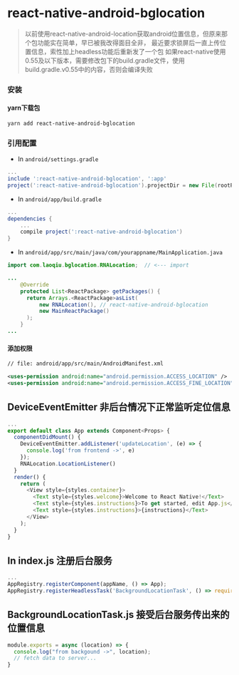 # react-native-android-bglocation
> 以前使用react-native-android-location获取android位置信息，但原来那个包功能实在简单，早已被我改得面目全非，
> 最近要求锁屏后一直上传位置信息，索性加上headless功能后重新发了一个包
> 如果react-native使用0.55及以下版本，需要修改包下的build.gradle文件，使用build.gradle.v0.55中的内容，否则会编译失败

### 安装

#### yarn下载包
```bash
yarn add react-native-android-bglocation
```

### 引用配置

* In `android/settings.gradle`

```gradle
...
include ':react-native-android-bglocation', ':app'
project(':react-native-android-bglocation').projectDir = new File(rootProject.projectDir, '../node_modules/react-native-android-bglocation')
```

* In `android/app/build.gradle`

```gradle
...
dependencies {
    ...
    compile project(':react-native-android-bglocation')
}
```

* In `android/app/src/main/java/com/yourappname/MainApplication.java`

```java
import com.laoqiu.bglocation.RNALocation;  // <--- import

...
    @Override
    protected List<ReactPackage> getPackages() {
      return Arrays.<ReactPackage>asList(
          new RNALocation(), // react-native-android-bglocation
          new MainReactPackage()
      );
    }
...
```

#### 添加权限
```xml
// file: android/app/src/main/AndroidManifest.xml

<uses-permission android:name="android.permission.ACCESS_LOCATION" />
<uses-permission android:name="android.permission.ACCESS_FINE_LOCATION" />
```

## DeviceEventEmitter 非后台情况下正常监听定位信息
```javascript
...
export default class App extends Component<Props> {
  componentDidMount() {
    DeviceEventEmitter.addListener('updateLocation', (e) => {
      console.log('from frontend ->', e)
    });
    RNALocation.LocationListener()
  }
  render() {
    return (
      <View style={styles.container}>
        <Text style={styles.welcome}>Welcome to React Native!</Text>
        <Text style={styles.instructions}>To get started, edit App.js</Text>
        <Text style={styles.instructions}>{instructions}</Text>
      </View>
    );
  }
}
```

## In index.js 注册后台服务
```javascript
...
AppRegistry.registerComponent(appName, () => App);
AppRegistry.registerHeadlessTask('BackgroundLocationTask', () => require('./BackgroundLocationTask'));
```

## BackgroundLocationTask.js 接受后台服务传出来的位置信息
```javascript
module.exports = async (location) => {
  console.log("from backgound ->", location);
  // fetch data to server...
}
```